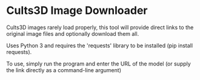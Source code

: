 # Cults3D Image Downloader

Cults3D images rarely load properly, this tool will provide direct links to the original image files and optionally download them all.

Uses Python 3 and requires the 'requests' library to be installed (pip install requests).

To use, simply run the program and enter the URL of the model (or supply the link directly as a command-line argument)
